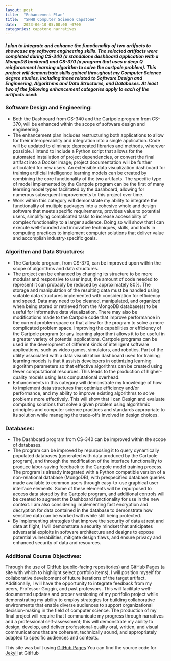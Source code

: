 ```yaml
---
layout: post
title:  "Enhancement Plan"
title:  "SNHU Computer Science Capstone"
date:   2023-06-10 05:00:00 -0700
categories: capstone narratives
---
```

##### I plan to integrate and enhance the functionality of two artifacts to showcase my software engineering skills. The selected artifacts were completed during CS-340 (a standalone dashboard application with a MongoDB backend) and CS-370 (a program that uses a deep Q reinforcement learning algorithm to solve the cartpole problem). This project will demonstrate skills gained throughout my Computer Science degree studies, including those related to Software Design and Engineering, Algorithms and Data Structures, and Databases. At least two of the following enhancement categories apply to each of the artifacts used:

### Software Design and Engineering:
* Both the Dashboard from CS-340 and the Cartpole program from CS-370, will be enhanced within the scope of software design and engineering. 
* The enhancement plan includes restructuring both applications to allow for their interoperability and integration into a single application. Code will be updated to eliminate deprecated libraries and methods, wherever possible. I intend to include a Python script that allows for the automated installation of project dependencies, or convert the final artifact into a Docker image; project documentation will be further articulated for new users. An extensible data visualization dashboard for training artificial intelligence learning models can be created by combining the core functionality of the two artifacts. The specific type of model implemented by the Cartpole program can be the first of many learning model types facilitated by the dashboard, allowing for numerous subsequent improvements to this project over time.
* Work within this category will demonstrate my ability to integrate the functionality of multiple packages into a cohesive whole and design software that meets specific requirements, provides value to potential users, simplifying complicated tasks to increase accessibility of complex functionality to a larger audience. Doing so will show that I can execute well-founded and innovative techniques, skills, and tools in computing practices to implement computer solutions that deliver value and accomplish industry-specific goals.

### Algorithm and Data Structures:
* The Cartpole program, from CS-370, can be improved upon within the scope of algorithms and data structures.
* The project can be enhanced by changing its structure to be more modular and responsive to user input; the amount of code needed to represent it can probably be reduced by approximately 80%. The storage and manipulation of the resulting data must be handled using suitable data structures implemented with consideration for efficiency and speed. Data may need to be cleaned, manipulated, and organized when being stored or retrieved from the MongoDB database(s) to be useful for informative data visualization. There may also be modifications made to the Cartpole code that improve performance in the current problem space or that allow for the program to solve a more complicated problem space. Improving the capabilities or efficiency of the Cartpole program (or any learning algorithm) allows it to be useful in a greater variety of potential applications. Cartpole programs can be used in the development of different kinds of intelligent software applications, such as video games, simulators, and robotics. Part of the utility associated with a data visualization dashboard used for training learning models is that it assists developers in optimizing learning algorithm parameters so that effective algorithms can be created using fewer computational resources. This leads to the production of higher-quality models using less computational overhead.
* Enhancements in this category will demonstrate my knowledge of how to implement data structures that optimize efficiency and/or performance, and my ability to improve existing algorithms to solve problems more effectively. This will show that I can Design and evaluate computing solutions that solve a given problem using algorithmic principles and computer science practices and standards appropriate to its solution while managing the trade-offs involved in design choices.

### Databases:
* The Dashboard program from CS-340 can be improved within the scope of databases.
* The program can be improved by repurposing it to query dynamically populated databases (generated with data produced by the Cartpole program), and through the modification of the interface functionality to produce labor-saving feedback to the Cartpole model training process. The program is already integrated with a Python compatible version of a non-relational database (MongoDB), with prespecified database queries made available to common users through easy-to-use graphical user interface elements. Some of these elements will be repurposed to access data stored by the Cartpole program, and additional controls will be created to augment the Dashboard functionality for use in the new context. I am also considering implementing fast encryption and decryption for data contained in the database to demonstrate how sensitive data can be worked with while still being protected.
* By implementing strategies that improve the security of data at rest and data at flight, I will demonstrate a security mindset that anticipates adversarial exploits in software architecture and designs to expose potential vulnerabilities, mitigate design flaws, and ensure privacy and enhanced security of data and resources.

### Additional Course Objectives:
Through the use of GitHub (public-facing repositories) and GitHub Pages (a site with which to highlight select portfolio items), I will position myself for collaborative development of future iterations of the target artifact. Additionally, I will have the opportunity to integrate feedback from my peers, Professor Goggin, and past professors. This will facilitate well-documented updates and proper versioning of my portfolio project while demonstrating my ability to employ strategies for building collaborative environments that enable diverse audiences to support organizational decision-making in the field of computer science. The production of my final project will require that I communicate my progress through narratives and a professional self-assessment; this will demonstrate my ability to design, develop, and deliver professional-quality oral, written, and visual communications that are coherent, technically sound, and appropriately adapted to specific audiences and contexts.

This site was built using [GitHub Pages](https://pages.github.com/)
You can find the source code for [Jekyll][jekyll-organization] at GitHub

[jekyll-organization]: https://github.com/jekyll
